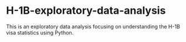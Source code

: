# H-1B-exploratory-data-analysis
This is an exploratory data analysis focusing on understanding the H-1B visa statistics using Python.
